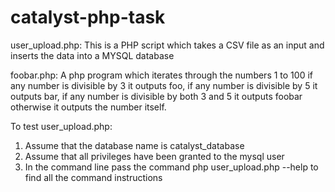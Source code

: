 # catalyst-php-task 

user_upload.php: 
This is a PHP script which takes a CSV file as an input and inserts the data into a MYSQL database 

foobar.php: 
A php program which iterates through the numbers 1 to 100 if any number is divisible by 3 it outputs foo, if any number is divisible by 5 it outputs bar, if any number is divisible by both 3 and 5 it outputs foobar otherwise it outputs the number itself. 



To test user_upload.php: 

1) Assume that the database name is catalyst_database 
2) Assume that all privileges have been granted to the mysql user 
3) In the command line pass the command php user_upload.php --help to  find all the command instructions 


